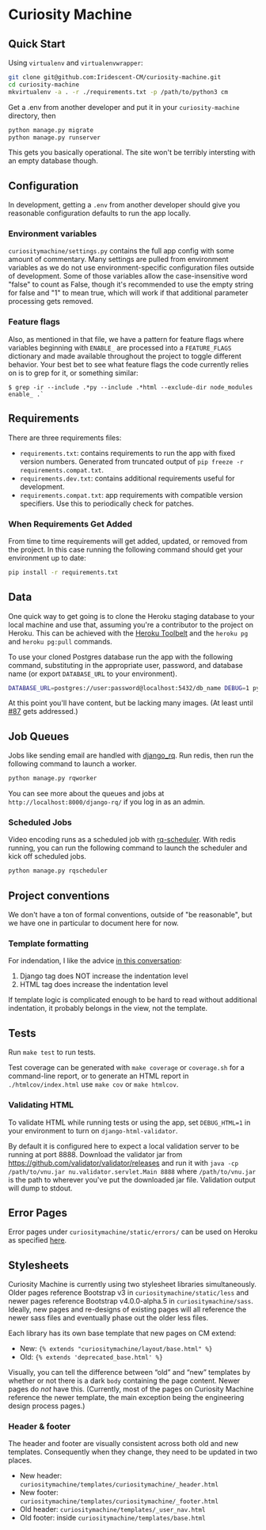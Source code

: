 # Curiosity Machine

## Quick Start

Using `virtualenv` and `virtualenvwrapper`:

```sh
git clone git@github.com:Iridescent-CM/curiosity-machine.git
cd curiosity-machine
mkvirtualenv -a . -r ./requirements.txt -p /path/to/python3 cm
```

Get a .env from another developer and put it in your `curiosity-machine` directory, then

```sh
python manage.py migrate
python manage.py runserver
```

This gets you basically operational. The site won't be terribly intersting with an empty database though.

## Configuration

In development, getting a `.env` from another developer should give you reasonable configuration defaults
to run the app locally.

### Environment variables

`curiositymachine/settings.py` contains the full app config with some amount of commentary. Many settings are
pulled from environment variables as we do not use environment-specific configuration files outside of development.
Some of those variables allow the case-insensitive word "false" to count as False, though it's recommended to use
the empty string for false and "1" to mean true, which will work if that additional parameter processing gets removed.

### Feature flags

Also, as mentioned in that file, we have a pattern for feature flags where variables beginning with `ENABLE_`
are processed into a `FEATURE_FLAGS` dictionary and made available throughout the project to toggle different
behavior. Your best bet to see what feature flags the code currently relies on is to grep for it, or something similar:

```console
$ grep -ir --include .*py --include .*html --exclude-dir node_modules enable_ .`
```

## Requirements

There are three requirements files:

* `requirements.txt`: contains requirements to run the app with fixed version numbers. Generated from truncated output of `pip freeze -r requirements.compat.txt`.
* `requirements.dev.txt`: contains additional requirements useful for development.
* `requirements.compat.txt`: app requirements with compatible version specifiers. Use this to periodically check for patches.

### When Requirements Get Added

From time to time requirements will get added, updated, or removed from the project. In this case running
the following command should get your environment up to date:

```sh
pip install -r requirements.txt
```

## Data

One quick way to get going is to clone the Heroku staging database to your local machine and use that, assuming you're
a contributor to the project on Heroku. This can be achieved with the [Heroku Toolbelt](https://toolbelt.heroku.com/) and
the `heroku pg` and `heroku pg:pull` commands.

To use your cloned Postgres database run the app with the following command, substituting in the appropriate user, password, and
database name (or export `DATABASE_URL` to your environment).

```sh
DATABASE_URL=postgres://user:password@localhost:5432/db_name DEBUG=1 python manage.py runserver
```

At this point you'll have content, but be lacking many images. (At least
until [#87](https://github.com/Iridescent-CM/curiosity-machine/issues/87) gets addressed.)

## Job Queues

Jobs like sending email are handled with [django_rq].
Run redis, then run the following command to launch a worker.

```sh
python manage.py rqworker
```

You can see more about the queues and jobs at `http://localhost:8000/django-rq/` if you log in as an admin.

[django_rq]: http://python-rq.org/patterns/django/

### Scheduled Jobs

Video encoding runs as a scheduled job with [rq-scheduler]. With redis running, you can run the following
command to launch the scheduler and kick off scheduled jobs.

```sh
python manage.py rqscheduler
```

[rq-scheduler]: https://github.com/ui/rq-scheduler

## Project conventions

We don't have a ton of formal conventions, outside of "be reasonable", but we have one in particular to document here for now.

### Template formatting

For indendation, I like the advice [in this conversation](http://stackoverflow.com/questions/18456549/django-template-indentation-guideline#answer-31034928):

1. Django tag does NOT increase the indentation level
2. HTML tag does increase the indentation level

If template logic is complicated enough to be hard to read without additional indentation, it probably belongs in the view, not the template.

## Tests

Run `make test` to run tests.

Test coverage can be generated with `make coverage` or `coverage.sh` for a command-line report,
or to generate an HTML report in `./htmlcov/index.html` use `make cov` or `make htmlcov`.

### Validating HTML

To validate HTML while running tests or using the app, set ```DEBUG_HTML=1``` in your environment to turn on `django-html-validator`.

By default it is configured here to expect a local validation server to be running at port 8888. Download the validator jar
from https://github.com/validator/validator/releases and run it with `java -cp /path/to/vnu.jar nu.validator.servlet.Main 8888` where `/path/to/vnu.jar` is the path to wherever you've put the downloaded jar file. Validation
output will dump to stdout.

## Error Pages

Error pages under `curiositymachine/static/errors/` can be used on Heroku as specified [here](https://devcenter.heroku.com/articles/error-pages).

## Stylesheets

Curiosity Machine is currently using two stylesheet libraries simultaneously. Older pages reference Bootstrap v3 in `curiositymachine/static/less` and newer pages reference Bootstrap v4.0.0-alpha.5 in `curiositymachine/sass`. Ideally, new pages and re-designs of existing pages will all reference the newer sass files and eventually phase out the older less files.

Each library has its own base template that new pages on CM extend:

- New: `{% extends "curiositymachine/layout/base.html" %}`
- Old: `{% extends 'deprecated_base.html' %}`

Visually, you can tell the difference between “old” and “new” templates by whether or not there is a dark `body` containing the page content. Newer pages do _not_ have this. (Currently, most of the pages on Curiosity Machine reference the newer template, the main exception being the engineering design process pages.)

### Header & footer

The header and footer are visually consistent across both old and new templates. Consequently when they change, they need to be updated in two places.

- New header: `curiositymachine/templates/curiositymachine/_header.html`
- New footer: `curiositymachine/templates/curiositymachine/_footer.html`
- Old header: `curiositymachine/templates/_user_nav.html`
- Old footer: inside `curiositymachine/templates/base.html`
